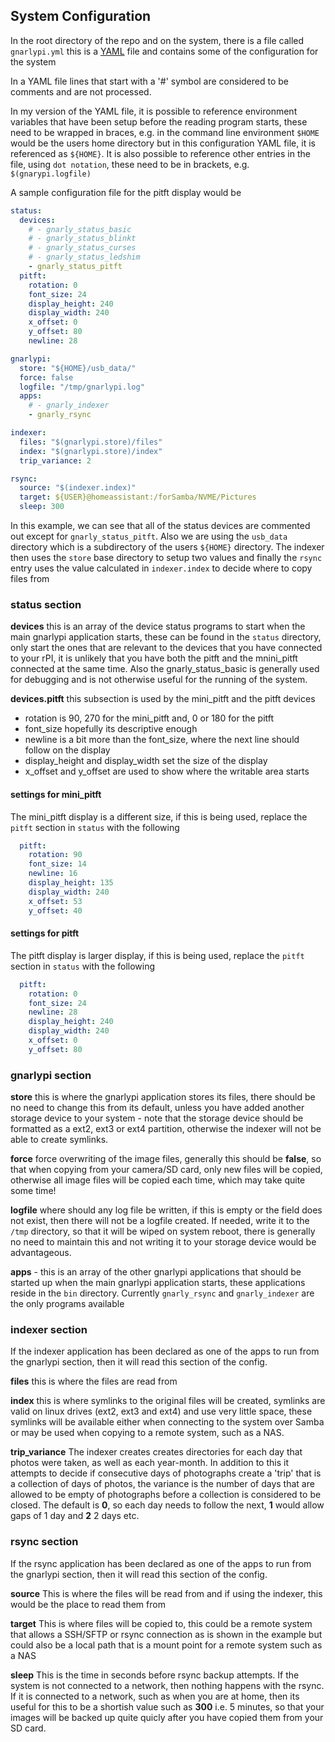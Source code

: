 ## System Configuration

In the root directory of the repo and on the system, there is a file called `gnarlypi.yml` this is a [YAML](https://en.wikipedia.org/wiki/YAML) file and contains some of the configuration for the system

In a YAML file lines that start with a '#' symbol are considered to be comments and are not processed.

In my version of the YAML file, it is possible to reference environment variables that have been setup before the reading program starts, these need to be wrapped in braces, e.g. in the command line environment `$HOME` would be the users home directory but in this configuration YAML file, it is referenced as `${HOME}`.
It is also possible to reference other entries in the file, using `dot notation`, these need to be in brackets, e.g. `$(gnarypi.logfile)`

A sample configuration file for the pitft display would be
```yaml
status:
  devices:
    # - gnarly_status_basic
    # - gnarly_status_blinkt
    # - gnarly_status_curses
    # - gnarly_status_ledshim
    - gnarly_status_pitft
  pitft:
    rotation: 0
    font_size: 24
    display_height: 240
    display_width: 240
    x_offset: 0
    y_offset: 80
    newline: 28

gnarlypi:
  store: "${HOME}/usb_data/"
  force: false
  logfile: "/tmp/gnarlypi.log"
  apps:
    # - gnarly_indexer
    - gnarly_rsync

indexer:
  files: "$(gnarlypi.store)/files"
  index: "$(gnarlypi.store)/index"
  trip_variance: 2

rsync:
  source: "$(indexer.index)"
  target: ${USER}@homeassistant:/forSamba/NVME/Pictures
  sleep: 300
```

In this example, we can see that all of the status devices are commented out except for `gnarly_status_pitft`. Also we are using the `usb_data` directory which is a subdirectory of the users `${HOME}` directory. The indexer then uses the `store` base directory to setup two values and finally the `rsync` entry uses the value calculated in `indexer.index` to decide where to copy files from

### status section

**devices** this is an array of the device status programs to start when the main gnarlypi application starts, these can be found in the `status` directory, only start the ones that are relevant to the devices that you have connected to your rPI, it is unlikely that you have both the pitft and the mnini_pitft connected at the same time. Also the gnarly_status_basic is generally used for debugging and is not otherwise useful for the running of the system.


**devices.pitft** this subsection is used by the mini_pitft and the pitft devices

- rotation is 90, 270 for the mini_pitft and, 0 or 180 for the pitft 
- font_size hopefully its descriptive enough
- newline is a bit more than the font_size, where the next line should follow on the display
- display_height and display_width set the size of the display
- x_offset and y_offset are used to show where the writable area starts

#### settings for mini_pitft

The mini_pitft display is a different size, if this is being used, replace the `pitft` section in `status` with the following

```yaml
  pitft:
    rotation: 90
    font_size: 14
    newline: 16
    display_height: 135
    display_width: 240
    x_offset: 53
    y_offset: 40
```


#### settings for pitft

The pitft display is larger display, if this is being used, replace the `pitft` section in `status` with the following

```yaml
  pitft:
    rotation: 0
    font_size: 24
    newline: 28
    display_height: 240
    display_width: 240
    x_offset: 0
    y_offset: 80
```

### gnarlypi section

**store** this is where the gnarlypi application stores its files, there should be no need to change this from its default, unless you have added another storage device to your system - note that the storage device should be formatted as a ext2, ext3 or ext4 partition, otherwise the indexer will not be able to create symlinks.

**force** force overwriting of the image files, generally this should be **false**, so that when copying from your camera/SD card, only new files will be copied, otherwise all image files will be copied each time, which may take quite some time!

**logfile** where should any log file be written, if this is empty or the field does not exist, then there will not be a logfile created. If needed, write it to the `/tmp` directory, so that it will be wiped on system reboot, there is generally no need to maintain this and not writing it to your storage device would be advantageous.

**apps** - this is an array of the other gnarlypi applications that should be started up when the main gnarlypi application starts, these applications reside in the `bin` directory. Currently `gnarly_rsync` and `gnarly_indexer` are the only programs available

### indexer section

If the indexer application has been declared as one of the apps to run from the gnarlypi section, then it will read this section of the config.

**files** this is where the files are read from

**index** this is where symlinks to the original files will be created, symlinks are valid on linux drives (ext2, ext3 and ext4) and use very little space, these symlinks will be available either when connecting to the system over Samba or may be used when copying to a remote system, such as a NAS.

**trip_variance** The indexer creates creates directories for each day that photos were taken, as well as each year-month. In addition to this it attempts to decide if consecutive days of photographs create a 'trip' that is a collection of days of photos, the variance is the number of days that are allowed to be empty of photographs before a collection is considered to be closed. The default is **0**, so each day needs to follow the next, **1** would allow gaps of 1 day and **2** 2 days etc. 

### rsync section

If the rsync application has been declared as one of the apps to run from the gnarlypi section, then it will read this section of the config.

**source** This is where the files will be read from and if using the indexer, this would be the place to read them from

**target** This is where files will be copied to, this could be a remote system that allows a SSH/SFTP or rsync connection as is shown in the example but could also be a local path that is a mount point for a remote system such as a NAS

**sleep** This is the time in seconds before rsync backup attempts. If the system is not connected to a network, then nothing happens with the rsync. If it is connected to a network, such as when you are at home, then its useful for this to be a shortish value such as **300** i.e. 5 minutes, so that your images will be backed up quite quicly after you have copied them from your SD card.


